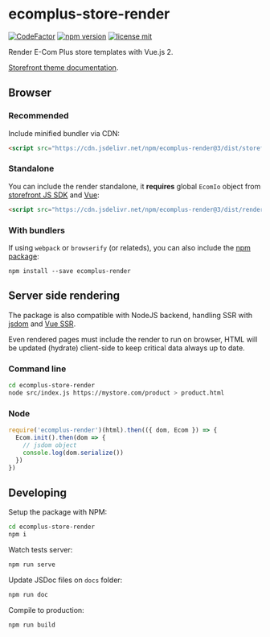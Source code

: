 # ecomplus-store-render

[![CodeFactor](https://www.codefactor.io/repository/github/ecomclub/ecomplus-store-render/badge)](https://www.codefactor.io/repository/github/ecomclub/ecomplus-store-render)
[![npm version](https://img.shields.io/npm/v/ecomplus-render.svg)](https://www.npmjs.org/ecomplus-render)
[![license mit](https://img.shields.io/badge/License-MIT-yellow.svg)](https://opensource.org/licenses/MIT)

Render E-Com Plus store templates with Vue.js 2.

[Storefront theme documentation](https://developers.e-com.plus/docs/themes/).

## Browser

### Recommended

Include minified bundler via CDN:

```html
<script src="https://cdn.jsdelivr.net/npm/ecomplus-render@3/dist/storefront.min.js"></script>
```

### Standalone

You can include the render standalone, it **requires** global `EcomIo` object from
[storefront JS SDK](https://github.com/ecomclub/ecomplus-sdk-js) and
[Vue](https://vuejs.org/v2/guide/#Getting-Started):

```html
<script src="https://cdn.jsdelivr.net/npm/ecomplus-render@3/dist/render.min.js"></script>
```

### With bundlers

If using `webpack` or `browserify` (or relateds),
you can also include the
[npm package](https://www.npmjs.com/package/ecomplus-render):

`npm install --save ecomplus-render`

## Server side rendering

The package is also compatible with NodeJS backend,
handling SSR with
[jsdom](https://github.com/jsdom/jsdom) and
[Vue SSR](https://ssr.vuejs.org/).

Even rendered pages must include the render to run on browser,
HTML will be updated (hydrate) client-side
to keep critical data always up to date.

### Command line

```bash
cd ecomplus-store-render
node src/index.js https://mystore.com/product > product.html
```

### Node

```javascript
require('ecomplus-render')(html).then(({ dom, Ecom }) => {
  Ecom.init().then(dom => {
    // jsdom object
    console.log(dom.serialize())
  })
})
```

## Developing

Setup the package with NPM:

```bash
cd ecomplus-store-render
npm i
```

Watch tests server:

```bash
npm run serve
```

Update JSDoc files on `docs` folder:

```bash
npm run doc
```

Compile to production:

```bash
npm run build
```
